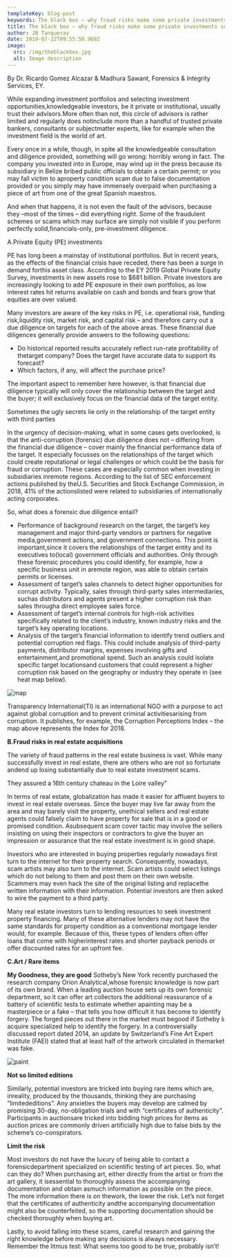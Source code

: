 ```yaml
---
templateKey: blog-post
keywords: The black box – why fraud risks make some private investments so dangerous
title: The black box – why fraud risks make some private investments so dangerous
author: JB Tanqueray
date: 2019-07-22T09:55:50.968Z
image:
  src: /img/theblackbox.jpg
  alt: Image description
---
```

By Dr. Ricardo Gomez Alcazar & Madhura Sawant, Forensics & Integrity Services, EY.

While expanding investment portfolios and selecting investment opportunities,knowledgeable investors, be it private or institutional, usually trust their advisors.More often than not, this circle of advisors is rather limited and regularly does notinclude more than a handful of trusted private bankers, consultants or subjectmatter experts, like for example when the investment field is the world of art.

Every once in a while, though, in spite all the knowledgeable consultation and diligence provided, something will go wrong: horribly wrong in fact. The company you invested into in Europe, may wind up in the press because its subsidiary in Belize bribed public officials to obtain a certain permit; or you may fall victim to aproperty condition scam due to false documentation provided or you simply may have immensely overpaid when purchasing a piece of art from one of the great Spanish maestros.

And when that happens, it is not even the fault of the advisors, because they –most of the times – did everything right. Some of the fraudulent schemes or scams which may surface are simply not visible if you perform perfectly solid,financials-only, pre-investment diligence.

A.Private Equity (PE) investments

PE has long been a mainstay of institutional portfolios. But in recent years, as the effects of the financial crisis have receded, there has been a surge in demand forthis asset class. According to the EY 2019 Global Private Equity Survey, investments in new assets rose to $681 billion. Private investors are increasingly looking to add PE exposure in their own portfolios, as low interest rates hit returns available on cash and bonds and fears grow that equities are over valued.

Many investors are aware of the key risks in PE, i.e. operational risk, funding risk,liquidity risk, market risk, and capital risk – and therefore carry out a due diligence on targets for each of the above areas. These financial due diligences generally provide answers to the following questions:

* Do historical reported results accurately reflect run-rate profitability of thetarget company? Does the target have accurate data to support its forecast?
* Which factors, if any, will affect the purchase price?

The important aspect to remember here however, is that financial due diligence typically will only cover the relationship between the target and the buyer; it will exclusively focus on the financial data of the target entity.

Sometimes the ugly secrets lie only in the relationship of the target entity with third parties

In the urgency of decision-making, what in some cases gets overlooked, is that the anti-corruption (forensic) due diligence does not – differing from the financial due diligence – cover mainly the financial performance data of the target. It especially focusses on the relationships of the target which could create reputational or legal challenges or which could be the basis for fraud or corruption. These cases are especially common when investing in subsidiaries inremote regions. According to the list of SEC enforcement actions published by theU.S. Securities and Stock Exchange Commission, in 2018, 41% of the actionslisted were related to subsidiaries of internationally acting corporates.

So, what does a forensic due diligence entail?

* Performance of background research on the target, the target’s key management and major third-party vendors or partners for negative media,government actions, and government connections. This point is important,since it covers the relationships of the target entity and its executives to(local) government officials and authorities. Only through these forensic procedures you could identify, for example, how a specific business unit in aremote region, was able to obtain certain permits or licenses.
* Assessment of target’s sales channels to detect higher opportunities for corrupt activity. Typically, sales through third-party sales intermediaries, suchas distributors and agents present a higher corruption risk than sales througha direct employee sales force.
* Assessment of target’s internal controls for high-risk activities specifically related to the client’s industry, known industry risks and the target’s key operating locations.
* Analysis of the target’s financial information to identify trend outliers and potential corruption red flags. This could include analysis of third-party payments, distributor margins, expenses involving gifts and entertainment,and promotional spend. Such an analysis could isolate specific target locationsand customers that could represent a higher corruption risk based on the geography or industry they operate in (see heat map below).

![map](/img/map.jpg)

Transparency International(TI) is an international NGO with a purpose to act against global corruption and to prevent criminal activitiesarising from corruption. It publishes, for example, the Corruption Perceptions Index – the map above represents the Index for 2018.

**B.Fraud risks in real estate acquisitions**

The variety of fraud patterns in the real estate business is vast. While many successfully invest in real estate, there are others who are not so fortunate andend up losing substantially due to real estate investment scams.

They assured a 16th century chateau in the Loire valley”

In terms of real estate, globalization has made it easier for affluent buyers to invest in real estate overseas. Since the buyer may live far away from the area and may barely visit the property, unethical sellers and real estate agents could falsely claim to have property for sale that is in a good or promised condition. Asubsequent scam cover tactic may involve the sellers insisting on using their inspectors or contractors to give the buyer an impression or assurance that the real estate investment is in good shape.

Investors who are interested in buying properties regularly nowadays first turn to the internet for their property search. Consequently, nowadays, scam artists may also turn to the internet. Scam artists could select listings which do not belong to them and post them on their own website. Scammers may even hack the site of the original listing and replacethe written information with their information. Potential investors are then asked to wire the payment to a third party.

Many real estate investors turn to lending resources to seek investment property financing. Many of these alternative lenders may not have the same standards for property condition as a conventional mortgage lender would, for example. Because of this, these types of lenders often offer loans that come with higherinterest rates and shorter payback periods or offer discounted rates for an upfront fee.

**C.Art / Rare items**

**My Goodness, they are good** Sotheby’s New York recently purchased the research company Orion Analytical,whose forensic knowledge is now part of its own brand. When a leading auction house sets up its own forensic department, so it can offer art collectors the additional reassurance of a battery of scientific tests to estimate whether apainting may be a masterpiece or a fake – that tells you how difficult it has become to identify forgery. The forged pieces out there in the market must begood if Sotheby ́s acquire specialized help to identify the forgery. In a controversially discussed report dated 2014, an update by Switzerland’s Fine Art Expert Institute (FAEI) stated that at least half of the artwork circulated in themarket was fake.

![paint](/img/paint.jpg)

**Not so limited editions**

Similarly, potential investors are tricked into buying rare items which are, inreality, produced by the thousands, thinking they are purchasing “limitededitions”. Any anxieties the buyers may develop are calmed by promising 30-day, no-obligation trials and with “certificates of authenticity”. Participants in auctionsare tricked into bidding high prices for items as auction prices are commonly driven artificially high due to false bids by the scheme’s co-conspirators.

**Limit the risk**

Most investors do not have the luxury of being able to contact a forensicdepartment specialized on scientific testing of art pieces. So, what can they do? When purchasing art, either directly from the artist or from the art gallery, it isessential to thoroughly assess the accompanying documentation and obtain asmuch information as possible on the piece. The more information there is on thework, the lower the risk. Let’s not forget that the certificates of authenticity andthe accompanying documentation might also be counterfeited, so the supporting documentation should be checked thoroughly when buying art.

Lastly, to avoid falling into these scams, careful research and gaining the right knowledge before making any decisions is always necessary. Remember the litmus test: What seems too good to be true, probably isn’t!